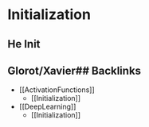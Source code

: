 # Initialization

## He Init

## Glorot/Xavier## Backlinks
* [[ActivationFunctions]]
	* [[Initialization]]
* [[DeepLearning]]
	* [[Initialization]]


